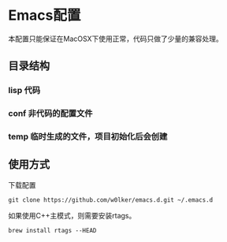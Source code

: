 # Emacs配置
本配置只能保证在MacOSX下使用正常，代码只做了少量的兼容处理。

## 目录结构
### lisp 代码
### conf 非代码的配置文件
### temp 临时生成的文件，项目初始化后会创建

## 使用方式
下载配置

	git clone https://github.com/w0lker/emacs.d.git ~/.emacs.d

如果使用C++主模式，则需要安装rtags。

	brew install rtags --HEAD
